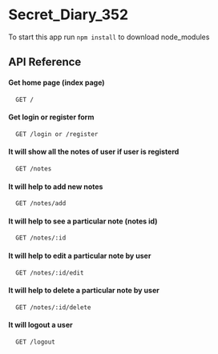 
# Secret_Diary_352

To start this app run `npm install` to download node_modules



## API Reference

#### Get home page (index page)

```http
  GET /
```

#### Get login or register form

```http
  GET /login or /register
```
#### It will show all the notes of user if user is registerd

```http
  GET /notes
```

#### It will help to add new notes

```http
  GET /notes/add
```
#### It will help to see a particular note (notes id)

```http
  GET /notes/:id 
```
#### It will help to edit a particular note by user

```http
  GET /notes/:id/edit
```
#### It will help to delete a particular note by user

```http
  GET /notes/:id/delete
```
#### It will logout a user

```http
  GET /logout
```
